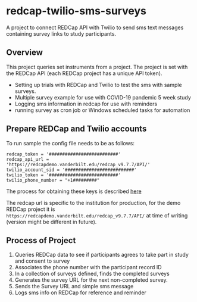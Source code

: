 # redcap-twilio-sms-surveys
A project to connect REDCap API with Twilio to send sms text messages containing survey links to study participants.

## Overview
This project queries set instruments from a project. The project is set with the REDCap API (each REDCap project has a unique API token). 

- Setting up trials with REDCap and Twilio to test the sms with sample surveys.
- Multiple survey example for use with COVID-19 pandemic 5 week study
- Logging sms information in redcap for use with reminders
- running survey as cron job or Windows scheduled tasks for automation

## Prepare REDCap and Twilio accounts
To run sample the config file needs to be as follows:
```
redcap_token = '##########################'
redcap_api_url = 'https://redcapdemo.vanderbilt.edu/redcap_v9.7.7/API/'
twilio_account_sid = '##########################'
twilio_token = '##########################'
twilio_phone_number = "+1#########"
```
The process for obtaining these keys is described [here](data/README.md)

The redcap url is specific to the institution for production, for the demo REDCap project it is ```https://redcapdemo.vanderbilt.edu/redcap_v9.7.7/API/``` at time of writing (version might be different in future).

## Process of Project
1. Queries REDCap data to see if participants agrees to take part in study and consent to survey
2. Associates the phone number with the participant record ID
3. In a collection of surveys defined, finds the completed surveys
4. Generates the survey URL for the next non-completed survey.
5. Sends the Survey URL and simple sms message
6. Logs sms info on REDCap for reference and reminder



